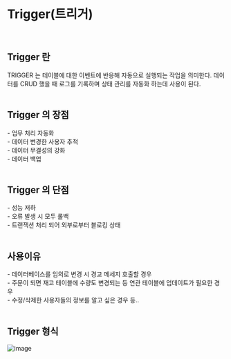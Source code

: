 

# Trigger(트리거)
<br>

## Trigger 란
TRIGGER 는 테이블에 대한 이벤트에 반응해 자동으로 실행되는 작업을 의미한다.
데이터를 CRUD 했을 때 로그를 기록하며 상태 관리를 자동화 하는데 사용이 된다.
<br><br>

## Trigger 의 장점
-&nbsp;업무 처리 자동화 <br>
-&nbsp;데이터 변경한 사용자 추적 <br>
-&nbsp;데이터 무결성의 강화<br>
-&nbsp;데이터 백업<br>
<br>

## Trigger 의 단점
-&nbsp;성능 저하 <br>
-&nbsp;오류 발생 시 모두 롤백 <br>
-&nbsp;트랜잭션 처리 되어 외부로부터 블로킹 상태 <br>
<br>

## 사용이유
-&nbsp;데이터베이스를 임의로 변경 시 경고 메세지 호출할 경우<br>
-&nbsp;주문이 되면 재고 테이블에 수량도 변경되는 등 연관 테이블에 업데이트가 필요한 경우<br>
-&nbsp;수정/삭제한 사용자들의 정보를 알고 싶은 경우 등..<br>
<br>

## Trigger 형식
![image](https://user-images.githubusercontent.com/62210870/180423633-3cc4b963-8f04-4556-b817-f7250056ae8b.png)
